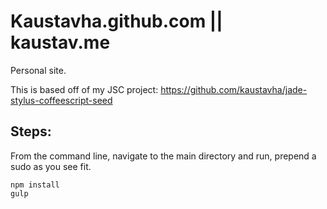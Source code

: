 # Kaustavha.github.com || kaustav.me

Personal site. 

This is based off of my JSC project:
https://github.com/kaustavha/jade-stylus-coffeescript-seed

## Steps:
From the command line, navigate to the main directory and run, prepend a sudo as you see fit.  
```
npm install
gulp
```
